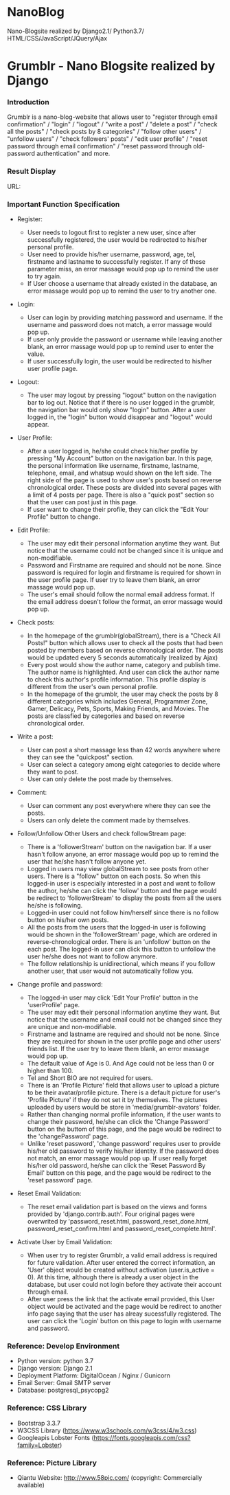 # NanoBlog
Nano-Blogsite realized by Django2.1/ Python3.7/ HTML/CSS/JavaScript/JQuery/Ajax

# Grumblr - Nano Blogsite realized by Django

### Introduction
Grumblr is a nano-blog-website that allows user to "register through email confirmation" / "login" / "logout" / "write a post" / "delete a post" / "check all the posts" / "check posts by 8 categories" / "follow other users" / "unfollow users" / "check followers' posts" / "edit user profile" / "reset password through email confirmation" / "reset password through old-password authentication" and more.

### Result Display
URL: 

### Important Function Specification
* Register: 
  * User needs to logout first to register a new user, since after successfully registered, the user would be redirected to his/her personal profile.
  * User need to provide his/her username, password, age, tel, firstname and lastname to successfully register. If any of these parameter miss, an error massage would pop up to remind the user to try again.
  * If User choose a username that already existed in the database, an error massage would pop up to remind the user to try another one.
  
* Login:
  * User can login by providing matching password and username. If the username and password does not match, a error massage would pop up. 
  * If user only provide the password or username while leaving another blank, an error massage would pop up to remind user to enter the value.
  * If user successfully login, the user would be redirected to his/her user profile page. 
  
* Logout:
  * The user may logout by pressing "logout" button on the navigation bar to log out. Notice that if there is no user logged in the grumblr, the navigation bar would only show "login" button. After a user logged in, the "login" button would disappear and "logout" would appear.
  
* User Profile:
  * After a user logged in, he/she could check his/her profile by pressing "My Account" button on the navigation bar. In this page, the personal information like username, firstname, lastname, telephone, email, and whatsup would shown on the left side. The right side of the page is used to show user's posts based on reverse chronological order. These posts are divided into several pages with a limit of 4 posts per page. There is also a "quick post" section so that the user can post just in this page.
  * If user want to change their profile, they can click the "Edit Your Profile" button to change.
  
* Edit Profile:
  * The user may edit their personal information anytime they want. But notice that the username could not be changed since it is unique and non-modifiable. 
  * Password and Firstname are required and should not be none. Since password is required for login and firstname is required for shown in the user profile page. If user try to leave them blank, an error massage would pop up.
  * The user's email should follow the normal email address format. If the email address doesn't follow the format, an error massage would pop up.
  
* Check posts:
  * In the homepage of the grumblr(globalStream), there is a "Check All Posts!" button which allows user to check all the posts that had been posted by members based on reverse chronological order. The posts would be updated every 5 seconds automatically (realized by Ajax)
  * Every post would show the author name, category and publish time. The author name is highlighted. And user can click the author name to check this author's profile information. This profile display is different from the user's own personal profile.
  * In the homepage of the grumblr, the user may check the posts by 8 different categories which includes General, Programmer Zone, Gamer, Delicacy, Pets, Sports, Making Friends, and Movies. The posts are classfied by categories and based on reverse chronological order.
  
* Write a post:
  * User can post a short massage less than 42 words anywhere where they can see the "quickpost" section.
  * User can select a category among eight categories to decide where they want to post.
  * User can only delete the post made by themselves.
  
* Comment:
  * User can comment any post everywhere where they can see the posts.
  * Users can only delete the comment made by themselves.
  
* Follow/Unfollow Other Users and check followStream page: 
  * There is a 'followerStream' button on the navigation bar. If a user hasn't follow anyone, an error massage would pop up to remind the user that he/she hasn't follow anyone yet.
  * Logged in users may view globalStream to see posts from other users. There is a "follow" button on each posts. So when this logged-in user is especially interested in a post and want to follow the author, he/she can click the 'follow' button and the page would be redirect to 'followerStream' to display the posts from all the users he/she is following.
  * Logged-in user could not follow him/herself since there is no follow button on his/her own posts.
  * All the posts from the users that the logged-in user is following would be shown in the 'followerStream' page, which are ordered in reverse-chronological order. There is an 'unfollow' button on the each post. The logged-in user can click this button to unfollow the user he/she does not want to follow anymore.
  * The follow relationship is unidirectional, which means if you follow another user, that user would not automatically follow you.

* Change profile and password:
  * The logged-in user may click 'Edit Your Profile' button in the 'userProfile' page. 
  * The user may edit their personal information anytime they want. But notice that the username and email could not be changed since they are unique and non-modifiable. 
  * Firstname and lastname are required and should not be none. Since they are required for shown in the user profile page and other users' friends list. If the user try to leave them blank, an error massage would pop up.
  * The default value of Age is 0. And Age could not be less than 0 or higher than 100.
  * Tel and Short BIO are not required for users.
  * There is an 'Profile Picture' field that allows user to upload a picture to be their avatar/profile picture. There is a default picture for user's 'Profile Picture' if they do not set it by themselves. The pictures uploaded by users would be store in 'media/grumblr-avators' folder.
  * Rather than changing normal profile information, if the user wants to change their password, he/she can click the 'Change Password' button on the buttom of this page, and the page would be redirect to the 'changePassword' page.
  * Unlike 'reset password', 'change password' requires user to provide his/her old password to verify his/her identity. If the password does not match, an error massage would pop up. If user really forget his/her old password, he/she can click the 'Reset Password By Email' button on this page, and the page would be redirect to the 'reset password' page.

* Reset Email Validation:
  * The reset email validation part is based on the views and forms provided by 'django.contrib.auth'. Four original pages were overwrited by 'password_reset.html, password_reset_done.html, password_reset_confirm.html and password_reset_complete.html'. 

* Activate User by Email Validation:
  * When user try to register Grumblr, a valid email address is required for future validation. After user entered the correct information, an 'User' object would be created without activation (user.is_active = 0). At this time, although there is already a user object in the database, but user could not login before they activate their account through email.
  * After user press the link that the activate email provided, this User object would be activated and the page would be redirect to another info page saying that the user has alreay sucessfully registered. The user can click the 'Login' button on this page to login with username and password.
  
### Reference: Develop Environment
- Python version: python 3.7
- Django version: Django 2.1
- Deployment Platform: DigitalOcean / Nginx / Gunicorn
- Email Server: Gmail SMTP server
- Database: postgresql_psycopg2
  
### Reference: CSS Library
- Bootstrap 3.3.7
- W3CSS Library (https://www.w3schools.com/w3css/4/w3.css)
- Googleapis Lobster Fonts (https://fonts.googleapis.com/css?family=Lobster)

### Reference: Picture Library
- Qiantu Website: http://www.58pic.com/ (copyright: Commercially available)

